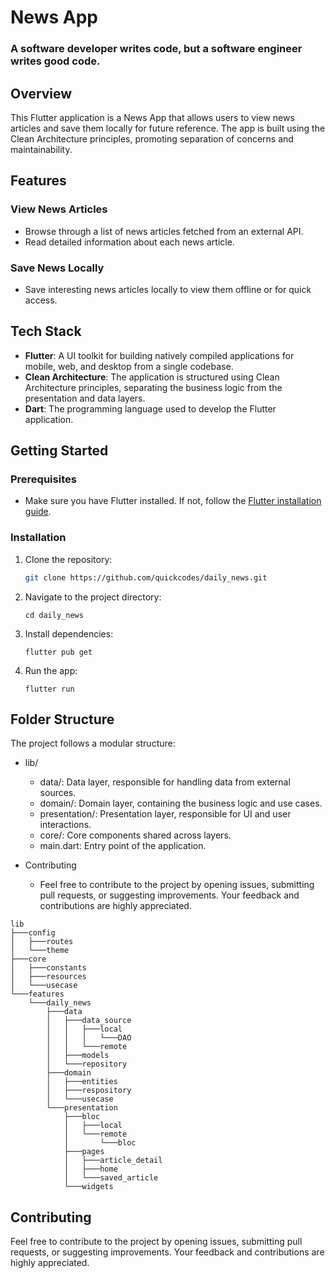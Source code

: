 # News App

### A software developer writes code, but a software engineer writes good code.

## Overview

This Flutter application is a News App that allows users to view news articles and save them locally for future reference. The app is built using the Clean Architecture principles, promoting separation of concerns and maintainability.

## Features

### View News Articles
- Browse through a list of news articles fetched from an external API.
- Read detailed information about each news article.

### Save News Locally
- Save interesting news articles locally to view them offline or for quick access.

## Tech Stack

- **Flutter**: A UI toolkit for building natively compiled applications for mobile, web, and desktop from a single codebase.
- **Clean Architecture**: The application is structured using Clean Architecture principles, separating the business logic from the presentation and data layers.
- **Dart**: The programming language used to develop the Flutter application.

## Getting Started

### Prerequisites

- Make sure you have Flutter installed. If not, follow the [Flutter installation guide](https://flutter.dev/docs/get-started/install).

### Installation

1. Clone the repository:
   ```bash
   git clone https://github.com/quickcodes/daily_news.git
   ```
2. Navigate to the project directory:
   ```
   cd daily_news
   ```
3. Install dependencies:
   ```
   flutter pub get
   ```
4. Run the app:
   ```
   flutter run    
   ```

## Folder Structure
The project follows a modular structure:

- lib/
    - data/: Data layer, responsible for handling data from external sources.
    - domain/: Domain layer, containing the business logic and use cases.
    - presentation/: Presentation layer, responsible for UI and user interactions.
    - core/: Core components shared across layers.
    - main.dart: Entry point of the application.

- Contributing
   - Feel free to contribute to the project by opening issues, submitting pull requests, or suggesting improvements. Your feedback and contributions are highly appreciated.

```
lib
├───config
│   ├───routes
│   └───theme
├───core
│   ├───constants
│   ├───resources
│   └───usecase
└───features
    └───daily_news
        ├───data
        │   ├───data_source
        │   │   ├───local
        │   │   │   └───DAO
        │   │   └───remote
        │   ├───models
        │   └───repository
        ├───domain
        │   ├───entities
        │   ├───respository
        │   └───usecase
        └───presentation
            ├───bloc
            │   ├───local
            │   └───remote
            │       └───bloc
            ├───pages
            │   ├───article_detail
            │   ├───home
            │   └───saved_article
            └───widgets
```

## Contributing
Feel free to contribute to the project by opening issues, submitting pull requests, or suggesting improvements. Your feedback and contributions are highly appreciated.

<!-- ### License
##### This project is licensed under the MIT License.

Remember to customize this template according to your project's specific details, such as project structure, repository links, and additional information. -->

